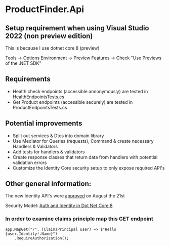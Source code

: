# ProductFinder.Api

## Setup requirement when using Visual Studio 2022 (non preview edition)
This is because I use dotnet core 8 (preview)

Tools -> Options
Environment -> Preview Features -> Check "Use Previews of the .NET SDK"

## Requirements
- Health check endpoints (accessible annonymously) are tested in HealthEndpointsTests.cs
- Get Product endpoints (accessible securely) are tested in ProductEndpointsTests.cs

## Potential improvements
- Split out services & Dtos into domain library
- Use Mediator for Queries (requests), Command & create necessary Handlers & Validators
- Add tests for handlers & validators
- Create response classes that return data from handlers with potential validation errors
- Customize the Identity Core security setup to only expose required API's

## Other general information:
The new Identity API's were [approved](https://github.com/dotnet/aspnetcore/issues/49424) on August the 21st

Security Model:
[Auth and Identity in Dot Net Core 8](https://devblogs.microsoft.com/dotnet/improvements-auth-identity-aspnetcore-8/)


### In order to examine claims principle map this GET endpoint
```cli
app.MapGet("/", (ClaimsPrincipal user) => $"Hello {user.Identity!.Name}")
    .RequireAuthorization();
```